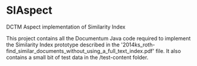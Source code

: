 # SIAspect
DCTM Aspect implementation of Similarity Index

This project contains all the Documentum Java code required to implement the Similarity Index prototype described in the '2014ks_roth-find_similar_documents_without_using_a_full_text_index.pdf' file.  It also contains a small bit of test data in the /test-content folder.

